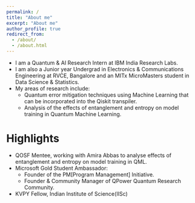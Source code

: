 ```yaml
---
permalink: /
title: "About me"
excerpt: "About me"
author_profile: true
redirect_from: 
  - /about/
  - /about.html
---
```



- I am a Quantum & AI Research Intern at IBM India Research Labs.
- I am also a Junior year Undergrad in Electronics & Communications Engineering at RVCE, Bangalore and an MITx MicroMasters student in Data Science & Statistics.
- My areas of research include:
  - Quantum error mitigation techniques using Machine Learning that can be incorporated into the Qiskit transpiler.
  - Analysis of the effects of entanglement and entropy on model training in Quantum Machine Learning. 

# Highlights

- QOSF Mentee, working with Amira Abbas to analyse effects of entanglement and entropy on model training in QML.
- Microsoft Gold Student Ambassador:
  - Founder of the PM[Program Management] Initiative.
  - Founder & Community Manager of QPower Quantum Research Community.
- KVPY Fellow, Indian Institute of Science(IISc)
